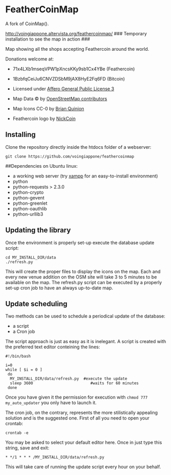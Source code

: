 FeatherCoinMap
=======
A fork of CoinMap().

<http://voingiappone.altervista.org/feathercoinmap/> ### Temporary installation to see the map in action ###

Map showing all the shops accepting Feathercoin around the world.

Donations welcome at:
* 71x4LXb1mseqVPW1pXncsKKy9sb1Cx4YBe (Feathercoin)
* 1BzbfqCeiJu6CNVZDSbM9jAX8HyE2Fq6FD (Bitcoin)


* Licensed under [Affero General Public License 3](http://www.gnu.org/licenses/agpl-3.0.html)
* Map Data © by [OpenStreetMap contributors](http://www.openstreetmap.org/copyright)
* Map Icons CC-0 by [Brian Quinion](http://www.sjjb.co.uk/mapicons/)
* Feathercoin logo by [NickCoin](https://bitcointalk.org/index.php?topic=196168.0)


## Installing 

Clone the repository directly inside the htdocs folder of a webserver:

    git clone https://github.com/voingiappone/feathercoinmap

##Dependencies on Ubuntu linux:

* a working web server (try [xampp](https://www.apachefriends.org/download.html) for an easy-to-install environment)
* python
* python-requests > 2.3.0
* python-crypto
* python-gevent
* python-greenlet
* python-oauthlib
* python-urllib3

## Updating the library

Once the environment is properly set-up execute the database update script:

    cd MY_INSTALL_DIR/data
    ./refresh.py
  
This will create the proper files to display the icons on the map.
Each and every new venue addition on the OSM site will take 3 to 5 minutes to be available on the map.
The refresh.py script can be executed by a properly set-up cron job to
have an always up-to-date map.

## Update scheduling

Two methods can be used to schedule a periodical update of the database:

* a script
* a Cron job

The script approach is just as easy as it is inelegant. A script is created with the preferred text
editor conteining the lines:

    #!/bin/bash
    
    i=0    
    while [ $i = 0 ]
     do
      MY_INSTALL_DIR/data/refresh.py  #execute the update
      sleep 3600						 #waits for 60 minutes
     done

Once you have given it the permission for execution with `chmod 777 my_auto_updater` you only have to launch it.

The cron job, on the contrary, represents the more stilistically appealing solution and is the suggested one.
First of all you need to open your crontab:

    crontab -e

You may be asked to select your default editor here. Once in just type this string, save and exit:

    * */1 * * * /MY_INSTALL_DIR/data/refresh.py
    
This will take care of running the update script every hour on your behalf.
